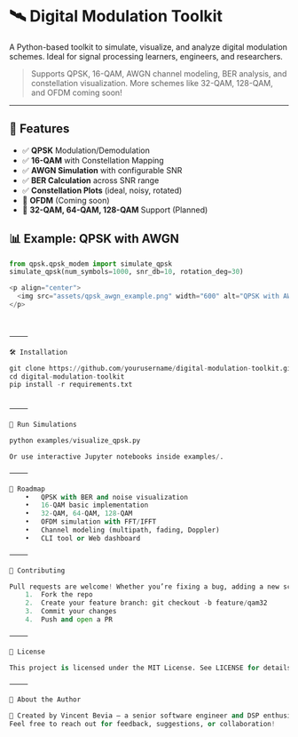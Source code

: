 # 🛰️ Digital Modulation Toolkit

A Python-based toolkit to simulate, visualize, and analyze digital modulation schemes. Ideal for signal processing learners, engineers, and researchers.

> Supports QPSK, 16-QAM, AWGN channel modeling, BER analysis, and constellation visualization. More schemes like 32-QAM, 128-QAM, and OFDM coming soon!

---

## 📡 Features

- ✅ **QPSK** Modulation/Demodulation
- ✅ **16-QAM** with Constellation Mapping
- ✅ **AWGN Simulation** with configurable SNR
- ✅ **BER Calculation** across SNR range
- ✅ **Constellation Plots** (ideal, noisy, rotated)
- 🚧 **OFDM** (Coming soon)
- 🚧 **32-QAM, 64-QAM, 128-QAM** Support (Planned)

## 📊 Example: QPSK with AWGN

```python
from qpsk.qpsk_modem import simulate_qpsk
simulate_qpsk(num_symbols=1000, snr_db=10, rotation_deg=30)

<p align="center">
  <img src="assets/qpsk_awgn_example.png" width="600" alt="QPSK with AWGN">
</p>



⸻

🛠️ Installation

git clone https://github.com/yourusername/digital-modulation-toolkit.git
cd digital-modulation-toolkit
pip install -r requirements.txt


⸻

🧪 Run Simulations

python examples/visualize_qpsk.py

Or use interactive Jupyter notebooks inside examples/.

⸻

🎯 Roadmap
	•	QPSK with BER and noise visualization
	•	16-QAM basic implementation
	•	32-QAM, 64-QAM, 128-QAM
	•	OFDM simulation with FFT/IFFT
	•	Channel modeling (multipath, fading, Doppler)
	•	CLI tool or Web dashboard

⸻

🤝 Contributing

Pull requests are welcome! Whether you’re fixing a bug, adding a new scheme, or improving visualizations — all help is appreciated.
	1.	Fork the repo
	2.	Create your feature branch: git checkout -b feature/qam32
	3.	Commit your changes
	4.	Push and open a PR

⸻

📘 License

This project is licensed under the MIT License. See LICENSE for details.

⸻

📡 About the Author

👋 Created by Vincent Bevia — a senior software engineer and DSP enthusiast.
Feel free to reach out for feedback, suggestions, or collaboration!

